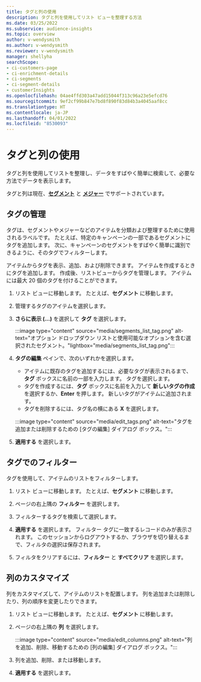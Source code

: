 ```yaml
---
title: タグと列の使用
description: タグと列を使用してリスト ビューを整理する方法
ms.date: 03/25/2022
ms.subservice: audience-insights
ms.topic: overview
author: v-wendysmith
ms.author: v-wendysmith
ms.reviewer: v-wendysmith
manager: shellyha
searchScope:
- ci-customers-page
- ci-enrichment-details
- ci-segments
- ci-segment-details
- customerInsights
ms.openlocfilehash: 04ae4ffd303a47add15044f313c96a23e5efcd76
ms.sourcegitcommit: 9ef2cf99b847e7bd8f890f83d84b3a4045aaf8cc
ms.translationtype: HT
ms.contentlocale: ja-JP
ms.lasthandoff: 04/01/2022
ms.locfileid: "8530093"
---
```

# <a name="work-with-tags-and-columns"></a>タグと列の使用

タグと列を使用してリストを整理し、データをすばやく簡単に検索して、必要な方法でデータを表示します。

タグと列は現在、**[セグメント](segments.md)** と **[メジャー](measures.md)** でサポートされています。

## <a name="manage-tags"></a>タグの管理

タグは、セグメントやメジャーなどのアイテムを分類および整理するために使用されるラベルです。 たとえば、特定のキャンペーンの一部であるセグメントにタグを追加します。 次に、キャンペーンのセグメントをすばやく簡単に識別できるように、そのタグでフィルターします。

アイテムからタグを表示、追加、および削除できます。 アイテムを作成するときにタグを追加します。 作成後、リストビューからタグを管理します。 アイテムには最大 20 個のタグを付けることができます。

1. リスト ビューに移動します。 たとえば、**セグメント** に移動します。

1. 管理するタグのアイテムを選択します。

1. **さらに表示 (...)** を選択して **タグ** を選択します。

   :::image type="content" source="media/segments_list_tag.png" alt-text="オプション ドロップダウン リストと使用可能なオプションを含む選択されたセグメント。"lightbox="media/segments_list_tag.png":::

1. **タグの編集** ペインで、次のいずれかを選択します。

   - アイテムに既存のタグを追加するには、必要なタグが表示されるまで、**タグ** ボックスに名前の一部を入力します。 タグを選択します。
   - タグを作成するには、**タグ** ボックスに名前を入力して **新しいタグの作成** を選択するか、**Enter** を押します。 新しいタグがアイテムに追加されます。
   - タグを削除するには、タグ名の横にある **X** を選択します。

   :::image type="content" source="media/edit_tags.png" alt-text="タグを追加または削除するための [タグの編集] ダイアログ ボックス。":::

1. **適用する** を選択します。

## <a name="filter-on-tags"></a>タグでのフィルター

タグを使用して、アイテムのリストをフィルターします。

1. リスト ビューに移動します。 たとえば、**セグメント** に移動します。

1. ページの右上隅の **フィルター** を選択します。

1. フィルターするタグを検索して選択します。

1. **適用する** を選択します。 フィルター タグに一致するレコードのみが表示されます。 このセッションからログアウトするか、ブラウザを切り替えるまで、フィルタの選択は保存されます。

1. フィルタをクリアするには、**フィルター** と **すべてクリア** を選択します。

## <a name="customize-columns"></a>列のカスタマイズ

列をカスタマイズして、アイテムのリストを配置します。 列を追加または削除したり、列の順序を変更したりできます。

1. リスト ビューに移動します。 たとえば、**セグメント** に移動します。

1. ページの右上隅の **列** を選択します。

   :::image type="content" source="media/edit_columns.png" alt-text="列を追加、削除、移動するための [列の編集] ダイアログ ボックス。":::

1. 列を追加、削除、または移動します。

1. **適用する** を選択します。
